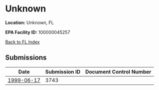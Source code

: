 # Unknown

**Location:** Unknown, FL

**EPA Facility ID:** 100000045257

[Back to FL Index](../../index.md)

## Submissions

| Date | Submission ID | Document Control Number |
|------|--------------|-------------------------|
| [1999-06-17](submissions/3743.md) | 3743 |  |
